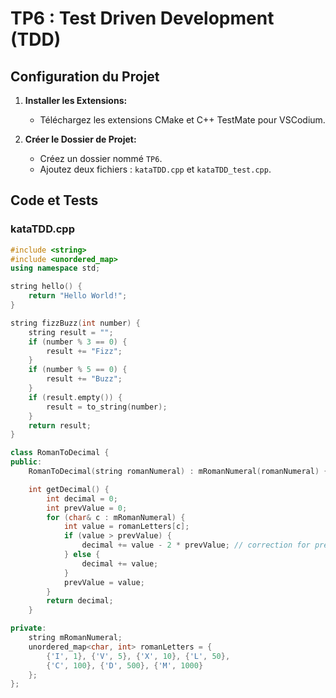 # TP6 : Test Driven Development (TDD)

## Configuration du Projet

1. **Installer les Extensions:**
   - Téléchargez les extensions CMake et C++ TestMate pour VSCodium.

2. **Créer le Dossier de Projet:**
   - Créez un dossier nommé `TP6`.
   - Ajoutez deux fichiers : `kataTDD.cpp` et `kataTDD_test.cpp`.

## Code et Tests

### kataTDD.cpp

```cpp
#include <string>
#include <unordered_map>
using namespace std;

string hello() {
    return "Hello World!";
}

string fizzBuzz(int number) {
    string result = "";
    if (number % 3 == 0) {
        result += "Fizz";
    }
    if (number % 5 == 0) {
        result += "Buzz";
    }
    if (result.empty()) {
        result = to_string(number);
    }
    return result;
}

class RomanToDecimal {
public:
    RomanToDecimal(string romanNumeral) : mRomanNumeral(romanNumeral) {}

    int getDecimal() {
        int decimal = 0;
        int prevValue = 0;
        for (char& c : mRomanNumeral) {
            int value = romanLetters[c];
            if (value > prevValue) {
                decimal += value - 2 * prevValue; // correction for previous addition
            } else {
                decimal += value;
            }
            prevValue = value;
        }
        return decimal;
    }

private:
    string mRomanNumeral;
    unordered_map<char, int> romanLetters = {
        {'I', 1}, {'V', 5}, {'X', 10}, {'L', 50},
        {'C', 100}, {'D', 500}, {'M', 1000}
    };
};
